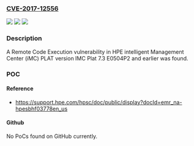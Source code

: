 ### [CVE-2017-12556](https://cve.mitre.org/cgi-bin/cvename.cgi?name=CVE-2017-12556)
![](https://img.shields.io/static/v1?label=Product&message=intelligent%20Management%20Center%20(iMC)%20PLAT&color=blue)
![](https://img.shields.io/static/v1?label=Version&message=IMC%20Plat%207.3%20E0504P2%20and%20earlier%20&color=brightgreen)
![](https://img.shields.io/static/v1?label=Vulnerability&message=Remote%20Code%20Execution&color=brightgreen)

### Description

A Remote Code Execution vulnerability in HPE intelligent Management Center (iMC) PLAT version IMC Plat 7.3 E0504P2 and earlier was found.

### POC

#### Reference
- https://support.hpe.com/hpsc/doc/public/display?docId=emr_na-hpesbhf03778en_us

#### Github
No PoCs found on GitHub currently.

